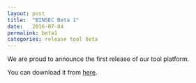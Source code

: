 ```yaml
---
layout: post
title:  "BINSEC Beta 1"
date:   2016-07-04
permalink: beta1
categories: release tool beta
---
```


We are proud to announce the first release of our tool platform.

You can download it from [here][download].

[download]: http://binsec.gforge.inria.fr/distrib/binsec-beta-20160704.tgz
